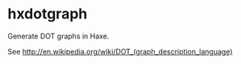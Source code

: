 hxdotgraph
==========

Generate DOT graphs in Haxe.

See http://en.wikipedia.org/wiki/DOT_(graph_description_language)